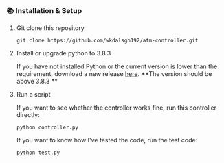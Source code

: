 ###  📚 Installation & Setup

1. Git clone this repository

   ```
   git clone https://github.com/wkdalsgh192/atm-controller.git
   ```

   

2. Install or upgrade python to 3.8.3

   If you have not installed Python or the current version is lower than the requirement, download a new release [here](https://www.python.org/downloads/). **The version should be above 3.8.3 **

   

3. Run a script

   If you want to see whether the controller works fine, run this controller directly:

   ```
   python controller.py
   ```

   If you want to know how I've tested the code, run the test code:

   ```
   python test.py
   ```

   

   